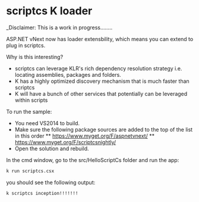 scriptcs K loader
==============================
_Disclaimer: This is a work in progress........

ASP.NET vNext now has loader extensbility, which means you can extend to plug in scriptcs.

Why is this interesting?

* scriptcs can leverage KLR's rich dependency resolution strategy i.e. locating assemblies, packages and folders.
* K has a highly optimized discovery mechanism that is much faster than scriptcs 
* K will have a bunch of other services that potentially can be leveraged within scripts

To run the sample:

* You need VS2014 to build.
* Make sure the following package sources are added to the top of the list in this order
 ** https://www.myget.org/F/aspnetvnext/
 ** https://www.myget.org/F/scriptcsnightly/
* Open the solution and rebuild. 

In the cmd window, go to the src/HelloScriptCs folder and run the app:

```bash
k run scriptcs.csx
```

you should see the following output:

```bash
k scriptcs inception!!!!!!!

